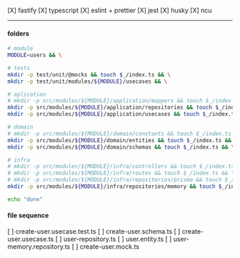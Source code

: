 [X] fastify
[X] typescript
[X] eslint + prettier
[X] jest
[X] husky
[X] ncu

---

#### folders

```bash
# module
MODULE=users && \

# tests
mkdir -p test/unit/@mocks && touch $_/index.ts && \
mkdir -p test/unit/modules/${MODULE}/usecases && \

# aplication
# mkdir -p src/modules/${MODULE}/application/mappers && touch $_/index.ts && \
mkdir -p src/modules/${MODULE}/application/repositories && touch $_/index.ts && \
mkdir -p src/modules/${MODULE}/application/usecases && touch $_/index.ts && \

# domain
# mkdir -p src/modules/${MODULE}/domain/constants && touch $_/index.ts && \
mkdir -p src/modules/${MODULE}/domain/entities && touch $_/index.ts && \
mkdir -p src/modules/${MODULE}/domain/schemas && touch $_/index.ts && \

# infra
# mkdir -p src/modules/${MODULE}/infra/controllers && touch $_/index.ts && \
# mkdir -p src/modules/${MODULE}/infra/routes && touch $_/index.ts && \
# mkdir -p src/modules/${MODULE}/infra/repositories/prisma && touch $_/index.ts && \
mkdir -p src/modules/${MODULE}/infra/repositories/memory && touch $_/index.ts && \

echo "done"
```


#### file sequence

[ ] create-user.usecase.test.ts
[ ] create-user.schema.ts
[ ] create-user.usecase.ts
[ ] user-repository.ts
[ ] user.entity.ts
[ ] user-memory.repository.ts
[ ] create-user.mock.ts